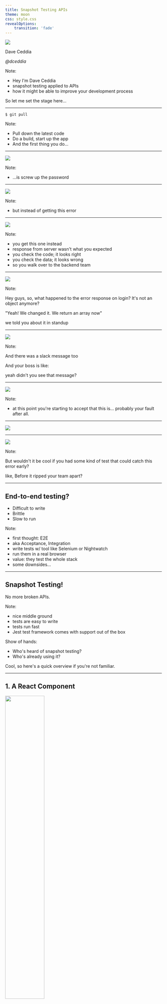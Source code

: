 ```yaml
---
title: Snapshot Testing APIs
theme: moon
css: style.css
revealOptions:
    transition: 'fade'
---
```


<img src="snapshot-testing-apis.jpg" class="plain"/>

Dave Ceddia

*@dceddia*

Note:

* Hey I'm Dave Ceddia
* snapshot testing applied to APIs
* how it might be able to improve your development process

So let me set the stage here...

---

`$ git pull`

Note:

* Pull down the latest code
* Do a build, start up the app
* And the first thing you do...

---

<img src="signin-form.png" class="plain"/>

Note:

* ...is screw up the password

---

<img src="signin-form-error.png" class="plain"/>

Note:

* but instead of getting this error

---

<img src="exception.png" />

Note:

* you get this one instead
* response from server wasn't what you expected
* you check the code; it looks right
* you check the data; it looks wrong
* so you walk over to the backend team

---

<img src="keep-calm.png" class="plain keep-calm"/>

Note:

Hey guys, so, what happened to the error response on login? It's not an object anymore?

"Yeah! We changed it. We return an array now"

we told you about it in standup

---

<img src="unamused.png" class="plain"/>


Note:

And there was a slack message too

And your boss is like:

yeah didn't you see that message?

---

<img src="lumbergh.jpg" class="lumbergh"/>

Note:

* at this point you're starting to accept that this is... probably your fault after all.

---

<img src="keep-calm-ui.png" class="plain keep-calm"/>

---

<img src="thinking-face.png" class="plain"/>

Note:

But wouldn't it be cool if you had some kind of test that could catch this error early?

like, Before it ripped your team apart?

---

## End-to-end testing?

<ul>
  <li class="fragment">Difficult to write</li>
  <li class="fragment">Brittle</li>
  <li class="fragment">Slow to run</li>
</ul>

Note:

* first thought: E2E
* aka Acceptance, Integration
* write tests w/ tool like Selenium or Nightwatch
* run them in a real browser
* value: they test the whole stack
* some downsides...

---

## Snapshot Testing!

No more broken APIs.

Note:

* nice middle ground
* tests are easy to write
* tests run fast
* Jest test framework comes with support out of the box

Show of hands:
- Who's heard of snapshot testing?
- Who's already using it?

Cool, so here's a quick overview if you're not familiar.

---

## 1. A React Component

<img src="list-component.png" class="plain" width="50%"/>

Note:

* start off with a React component
* simple one: a List that accepts items
* renders the items

---

## 2. A Test

<img src="list-test.png" class="plain" width="50%" />

Note:

* then, write a test
* renders the List with some test data
* expects the rendered component to match the snapshot on disk
* first run, there is NO snapshot on disk...

---

## 3. Writes a Snapshot

<img src="list-snapshot.png" class="plain" width="50%" />

Note:

* it writes out the snapshot
* test passes
* important: component should be correct before running the test!
* unless you're ok with some failures as you build out the component
* not TDD

---

## 4. Next run: Check the Snapshot

Note:

* snapshot gets checked into source control
* later test runs will compare against disk snapshot
* fail if snapshot doesn't match
* works ONCE, then KEEPS WORKING
* alerts you if broken

---

## Aside:

expect(...).toMatchSnapshot()

-----------

1. `npm install enzyme-to-json`

2. Add to package.json:

```json
"jest": {
	"snapshotSerializers": ["enzyme-to-json/serializer"]
}
```

Note:

* quick aside: toMatchSnapshot is not built into Jest
* (scroll back to usage slide)
* makes the tests a little easier to write
* easy to add

So snapshot tests are pretty cool...

---

but...

## did you know?

Note:

* but, fun fact

NEXT SLIDE

---

`expect(`

  *`any_type_you_want`*

`).toMatchSnapshot()`

Note:

* you can take snapshots of basically anything!
* not just React components
* can be objects, arrays, numbers, strings...

---

<img src="snapshot-all-the-things.png" class="plain all-the-things"/>

Note:

* pretty much anything
* *including* responses from your API!
* so here we go:

---

## 3 Steps To Success
<ol>
  <li class="fragment">Make an API call.</li>
  <li class="fragment">Snapshot the result.</li>
  <li class="fragment">Rest easy.</li>
</ol>


Note:

* make api call
* snapshot result
* relax, knowing the snapshot test will let you know if your API contract has been broken
* now, one thing to note....

---

## This is for real

* Real API calls
* Not mocked
* Requires a running server
* **Clean the data** between tests!

Note:

* these tests will be calling your REAL api.
* need a running server
* clean data
* test 1) lists users, test 2) creates a user
* if list expects to see 2 users returned, and data isn't being reset between test runs, it will break.

* let's look at an example

---

<img src="example-test-2.png" class="plain"/>

<!--
test('good login', async () => {
	const response = await API.login(
		'test-account@example.com',
		'supersecret!'
	);
	expect(response.data).toMatchSnapshot();
});
-->

Note:

* it makes a call to the login API
* then it expects that the response matches the snapshot
* using async/await
* the `await` just pauses on that line until the promise resolves
* then here is the snapshot...

---

<img src="snapshot-login-success.png" class="plain"/>

Note:

* almost like running JSON.stringify on the response
* here's another example...

---

<img src="example-test-1.png" class="plain"/>

<!--
test('failed login (bad password)', async () => {
  let data;
  try {
    data = await API.login('me@example.com', 'wrong_password');
    fail();
  } catch(e) {
    expect(e.response.data).toMatchSnapshot();
  }
});
-->

Note:

* calls the same Login API
* does not care about the response
* Login call should throw an error, because login should fail
* checks the response data against the snapshot
* why data, not full response?
* full response object has lots of gory detail that you probably don't care about
* maybe check status code?
* but mainly concerned with the data
* here's the snapshot

---

<img src="snapshot-login-error.png" class="plain"/>

Note:

* just a plain object
* with an error message
* if API starts returning arrays, this test will catch that quickly

---

<img src="snapshot-login-success.png" class="plain"/>

Note:

* here's the success response from earlier
* notice it has a timestamp
* this could be a problem for your snapshot tests

---

## Some Things Change

<img src="bleach.jpg" class="fragment plain bleach"/>

Sanitize them.

<ul>
  <li class="fragment">Randomized IDs</li>
  <li class="fragment">Timestamps</li>
</ul>

Note:

* in general, watch out for things that can change
* randomized or autoincrementing IDs...
* timestamps
* anything that could change between responses
* or between test runs
* here's an example of making a request for data that will change...

---

<img src="example-test-3.png" class="plain"/>

<!--
test('createOrder', async () => {
	let order = await API.createOrder('Camera', 19.84);
	order = sanitize(order, ['id', 'created_at']);
	expect(order).toMatchSnapshot();
});
-->


Note:
* make an API call to buy a camera
* for some reason the user gets to specify the price
* the resulting order has `id` and `created_at` fields
* pass the order through sanitize function
* then expect sanitized order to match snapshot
* here's the resulting snapshot...

---

<img src="snapshot-create-order.png" class="plain" width="50%" />

Note:

* the unstable properties have been sanitized
* so here is the sanitize function...

---

<img src="sanitize.png" class="plain"/>

<!--
import * as _ from 'lodash';
import * as API from 'api';

function sanitize(data, keys) {
  return keys.reduce((result, key) => {
    const val = _.get(result, key);
    if(!val || _.isArray(val) || _.isObject(val)) {
      return result;
    } else {
      return _.set(_.cloneDeep(result), key, '[SANITIZED]');
    }
  }, data);
}
-->

* takes the data object, and an array of keys
* (go back to calling code)
* loops over the keys
* starts with the original data as initial value
* fetches that key
* ignores it if undefined, or a complex type
* don't want to sanitize whole objects
* sanitize the minimal amount of data
* if it finds the value, it makes a copy of the result and changes the value
* yeah, half immutable...
* uses lodash: lets you specify deeply-nested keys
* like...

---

`items[0].manufacturer.id`

Note:

* this is pretty nice
* safely handles undefined links in the chain

---

## 3 Steps To Success
<ol>
  <li class="fragment">Make an API call.</li>
  <li class="fragment">Snapshot the result.</li>
  <li class="fragment">Rest easy.</li>
</ol>

---

## Dave Ceddia

@dceddia

[daveceddia.com](https://daveceddia.com)

<div style="line-height:0;">
	<img src="pure-react-3d-cover.svg" class="plain book"/>
	<br/>
	<a href="purereact.com" class="pure-react-link">purereact.com</a>
</div>

<!-- <img src="https://daveceddia.com/images/pure-react-3d-cover.svg" alt="book cover" height="200" style="border: none;"/> -->

Note: dceddia on the interwebz. Blog about React

